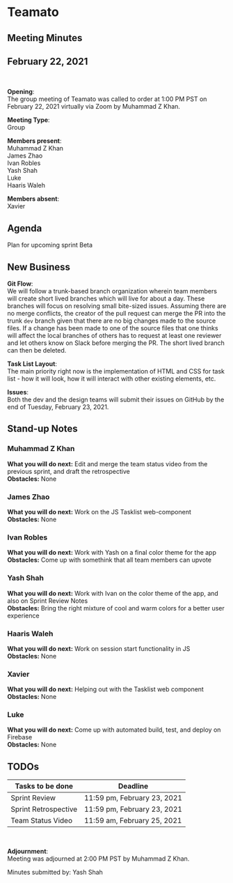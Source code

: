 # Teamato

## Meeting Minutes
## February 22, 2021
<br>

**Opening**:  
The group meeting of Teamato was called to order at 1:00 PM PST on February 22, 2021 virtually via Zoom by Muhammad Z Khan.

**Meeting Type**:  
Group

**Members present**:  
Muhammad Z Khan  
James Zhao  
Ivan Robles  
Yash Shah  
Luke  
Haaris Waleh  

**Members absent**:  
Xavier

## Agenda
Plan for upcoming sprint Beta

## New Business

**Git Flow**:  
We will follow a trunk-based branch organization wherein team members will create short lived branches which will live for about a day. These branches will focus on resolving
small bite-sized issues. Assuming there are no merge conflicts, the creator of the pull request can merge the PR into the trunk `dev` branch given that there are no big changes made to the source files. If a change has been made to one of the source files that one thinks will affect the local branches of others has to request at least one reviewer and let others know on Slack before merging the PR. The short lived branch can then be deleted.

**Task List Layout**:  
The main priority right now is the implementation of HTML and CSS for task list - how it will look, how it will interact with other existing elements, etc.

**Issues**:  
Both the dev and the design teams will submit their issues on GitHub by the end of Tuesday, February 23, 2021.

## Stand-up Notes

### Muhammad Z Khan 
**What you will do next:** Edit and merge the team status video from the previous sprint, and draft the retrospective  
**Obstacles:** None  

###  James Zhao
**What you will do next:** Work on the JS Tasklist web-component  
**Obstacles:**  None

### Ivan Robles
**What you will do next:** Work with Yash on a final color theme for the app  
**Obstacles:** Come up with somethink that all team members can upvote

### Yash Shah
**What you will do next:**  Work with Ivan on the color theme of the app, and also on Sprint Review Notes  
**Obstacles:** Bring the right mixture of cool and warm colors for a better user experience  

### Haaris Waleh
**What you will do next:**  Work on session start functionality in JS  
**Obstacles:** None

### Xavier
**What you will do next:**  Helping out with the Tasklist web component  
**Obstacles:** None

### Luke
**What you will do next:** Come up with automated build, test, and deploy on Firebase  
**Obstacles:** None

## TODOs
| Tasks to be done | Deadline |
| ---------------- | -------- |
| Sprint Review | 11:59 pm, February 23, 2021 |
| Sprint Retrospective | 11:59 pm, February 23, 2021 |
| Team Status Video | 11:59 am, February 25, 2021 |

<br>

**Adjournment**:  
Meeting was adjourned at 2:00 PM PST by Muhammad Z Khan.

Minutes submitted by: Yash Shah